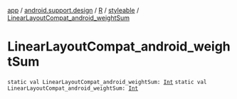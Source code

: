 [app](../../../index.md) / [android.support.design](../../index.md) / [R](../index.md) / [styleable](index.md) / [LinearLayoutCompat_android_weightSum](.)

# LinearLayoutCompat_android_weightSum

`static val LinearLayoutCompat_android_weightSum: `[`Int`](https://kotlinlang.org/api/latest/jvm/stdlib/kotlin/-int/index.html)
`static val LinearLayoutCompat_android_weightSum: `[`Int`](https://kotlinlang.org/api/latest/jvm/stdlib/kotlin/-int/index.html)